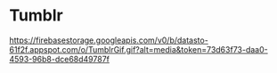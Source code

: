 # Tumblr

https://firebasestorage.googleapis.com/v0/b/datasto-61f2f.appspot.com/o/TumblrGif.gif?alt=media&token=73d63f73-daa0-4593-96b8-dce68d49787f
